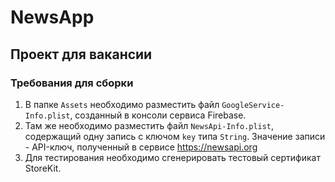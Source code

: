 #  NewsApp

## Проект для вакансии

### Требования для сборки

1. В папке `Assets` необходимо разместить файл `GoogleService-Info.plist`, созданный в консоли сервиса Firebase.
2. Там же необходимо разместить файл `NewsApi-Info.plist`, содержащий одну запись с ключом `key` типа `String`. Значение записи - API-ключ, полученный в сервисе https://newsapi.org
3. Для тестирования необходимо сгенерировать тестовый сертификат StoreKit. 
